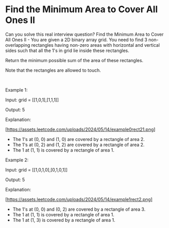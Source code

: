 # Find the Minimum Area to Cover All Ones II

Can you solve this real interview question? Find the Minimum Area to Cover All Ones II - You are given a 2D binary array grid. You need to find 3 non-overlapping rectangles having non-zero areas with horizontal and vertical sides such that all the 1's in grid lie inside these rectangles.

Return the minimum possible sum of the area of these rectangles.

Note that the rectangles are allowed to touch.

 

Example 1:

Input: grid = [[1,0,1],[1,1,1]]

Output: 5

Explanation:

[https://assets.leetcode.com/uploads/2024/05/14/example0rect21.png]

 * The 1's at (0, 0) and (1, 0) are covered by a rectangle of area 2.
 * The 1's at (0, 2) and (1, 2) are covered by a rectangle of area 2.
 * The 1 at (1, 1) is covered by a rectangle of area 1.

Example 2:

Input: grid = [[1,0,1,0],[0,1,0,1]]

Output: 5

Explanation:

[https://assets.leetcode.com/uploads/2024/05/14/example1rect2.png]

 * The 1's at (0, 0) and (0, 2) are covered by a rectangle of area 3.
 * The 1 at (1, 1) is covered by a rectangle of area 1.
 * The 1 at (1, 3) is covered by a rectangle of area 1.